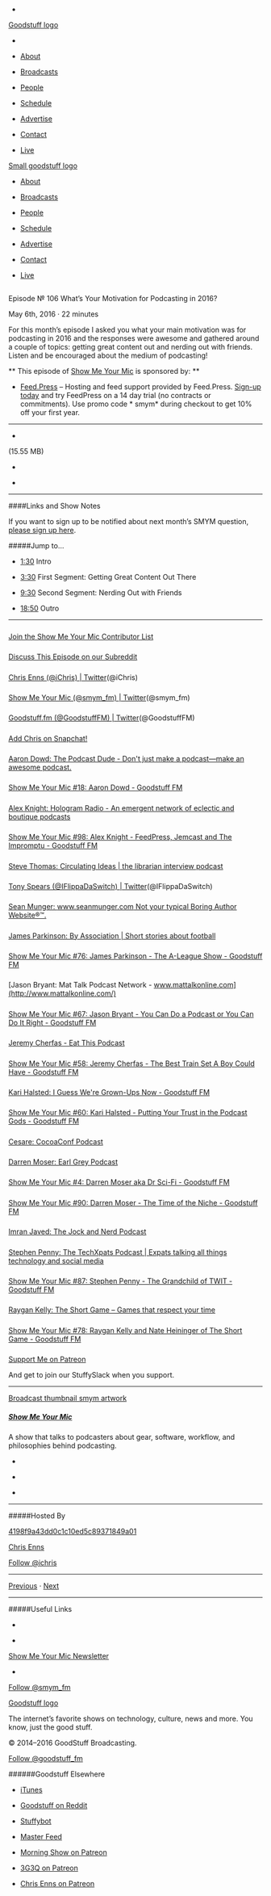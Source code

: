 

-
[Goodstuff logo](http://www.goodstuff.fm/)[](/assets/goodstuff_logo-17c1fe6f378352de5d7345f76152130b.svg)

-


-  [About](/about)

-  [Broadcasts](/broadcasts)

-  [People](/people)

-  [Schedule](/schedule)

-  [Advertise](/advertise)

-  [Contact](/contact)

-  [Live](/live)


[Small goodstuff logo](http://www.goodstuff.fm/)[](/assets/small_goodstuff_logo-bf032e72b9ec41494f4d90905f1ad619.svg)


-  [About](/about)

-  [Broadcasts](/broadcasts)

-  [People](/people)

-  [Schedule](/schedule)

-  [Advertise](/advertise)

-  [Contact](/contact)

-  [Live](/live)


##
Episode № 106
What’s Your Motivation for Podcasting in 2016?


May 6th, 2016
·
22
minutes


For this month’s episode I asked you what your main motivation was for podcasting in 2016 and the responses were awesome and gathered around a couple of topics: getting great content out and nerding out with friends. Listen and be encouraged about the medium of podcasting!


**
This episode of
[Show Me Your Mic](/smym)
is sponsored by:
**


-  [Feed.Press](http://feed.press/smym) – Hosting and feed support provided by Feed.Press.  [Sign-up today](http://feed.press/smym) and try FeedPress on a 14 day trial (no contracts or commitments). Use promo code * smym* during checkout to get 10% off your first year.


------------------------------


-
[](http://podcasts-1.feedpress.co/10590/smym-106.mp3)(15.55 MB)

-
[](http://twitter.com/intent/tweet?text=Show%20Me%20Your%20Mic%20%E2%84%96%20106%20on%20@goodstuff_fm%20-%20http://goodstuff.fm/smym/106)

-
[](http://www.facebook.com/sharer/sharer.php?u=http://goodstuff.fm/smym/106)


------------------------------


####Links and Show Notes


If you want to sign up to be notified about next month’s SMYM question,  [please sign up here](https://confirmsubscription.com/h/d/8EAE260326C72C31).


#####Jump to…


-  [1:30](#t=1:30) Intro

-  [3:30](#t=3:30) First Segment: Getting Great Content Out There

-  [9:30](#t=9:30) Second Segment: Nerding Out with Friends

-  [18:50](#t=18:50) Outro


------------------------------


#####
[Join the Show Me Your Mic Contributor List](https://confirmsubscription.com/h/d/8EAE260326C72C31)


#####
[Discuss This Episode on our Subreddit](https://www.reddit.com/r/Goodstuff_fm/comments/4i7g71/show_me_your_mic_106_whats_your_motivation_for/)


#####
[Chris Enns (@iChris) | Twitter](https://twitter.com/ichris)(@iChris)


#####
[Show Me Your Mic (@smym_fm) | Twitter](https://twitter.com/smym_fm)(@smym_fm)


#####
[Goodstuff.fm (@GoodstuffFM) | Twitter](https://twitter.com/goodstufffm)(@GoodstuffFM)


#####
[Add Chris on Snapchat!](https://www.snapchat.com/add/ichris306)


#####
[Aaron Dowd: The Podcast Dude - Don't just make a podcast—make an awesome podcast.](https://seanwes.com/podcastdude/)


#####
[Show Me Your Mic #18: Aaron Dowd - Goodstuff FM](http://goodstuff.fm/smym/18)


#####
[Alex Knight: Hologram Radio - An emergent network of eclectic and boutique podcasts](https://hologramradio.org/)


#####
[Show Me Your Mic #98: Alex Knight - FeedPress, Jemcast and The Impromptu - Goodstuff FM](http://goodstuff.fm/smym/98)


#####
[Steve Thomas: Circulating Ideas | the librarian interview podcast](https://circulatingideas.com/)


#####
[Tony Spears (@IFlippaDaSwitch) | Twitter](https://twitter.com/iflippadaswitch)(@IFlippaDaSwitch)


#####
[Sean Munger: www.seanmunger.com  Not your typical Boring Author Website®™.](https://seanmunger.com/)


#####
[James Parkinson: By Association | Short stories about football](http://www.byassociation.audio/)


#####
[Show Me Your Mic #76: James Parkinson - The A-League Show - Goodstuff FM](http://goodstuff.fm/smym/76)


#####
[Jason Bryant: Mat Talk Podcast Network - www.mattalkonline.com](http://www.mattalkonline.com/)


#####
[Show Me Your Mic #67: Jason Bryant - You Can Do a Podcast or You Can Do It Right - Goodstuff FM](http://goodstuff.fm/smym/67)


#####
[Jeremy Cherfas - Eat This Podcast](http://www.eatthispodcast.com/)


#####
[Show Me Your Mic #58: Jeremy Cherfas - The Best Train Set A Boy Could Have - Goodstuff FM](http://goodstuff.fm/smym/58)


#####
[Kari Halsted: I Guess We're Grown-Ups Now - Goodstuff FM](http://goodstuff.fm/grownups/)


#####
[Show Me Your Mic #60: Kari Halsted - Putting Your Trust in the Podcast Gods - Goodstuff FM](http://goodstuff.fm/smym/60)


#####
[Cesare: CocoaConf Podcast](http://cocoaconf.com/podcast)


#####
[Darren Moser: Earl Grey Podcast](http://trek.fm/earl-grey-home/)


#####
[Show Me Your Mic #4: Darren Moser aka Dr Sci-Fi - Goodstuff FM](http://goodstuff.fm/smym/4)


#####
[Show Me Your Mic #90: Darren Moser - The Time of the Niche - Goodstuff FM](http://goodstuff.fm/smym/90)


#####
[Imran Javed: The Jock and Nerd Podcast](http://jockandnerd.com/)


#####
[Stephen Penny: The TechXpats Podcast | Expats talking all things technology and social media](https://techxpatspodcast.com/)


#####
[Show Me Your Mic #87: Stephen Penny - The Grandchild of TWIT - Goodstuff FM](http://goodstuff.fm/smym/87)


#####
[Raygan Kelly: The Short Game – Games that respect your time](http://www.theshortgame.net/)


#####
[Show Me Your Mic #78: Raygan Kelly and Nate Heininger of The Short Game - Goodstuff FM](http://goodstuff.fm/smym/78)


#####
[Support Me on Patreon](https://www.patreon.com/ichris?ty=h)


And get to join our StuffySlack when you support.


------------------------------


[Broadcast thumbnail smym artwork](/smym)[](https://goodstuffs3.s3.amazonaws.com/uploads/broadcast/image/18/broadcast_thumbnail_smym_artwork.png)

##### [Show Me Your Mic](/smym)


A show that talks to podcasters about gear, software, workflow, and philosophies behind podcasting.

-
[](https://geo.itunes.apple.com/ca/podcast/show-me-your-mic/id602836998?mt=2&at=10l4Ki)

-
[](http://feeds.goodstuff.fm/smym)

-
[](mailto:chris+smym@goodstuff.fm?cc=sponsorship%40goodstuff.fm&subject=%5BGoodStuff%20FM%5D%20Sponsorship%20Inquiry%20for%20Show%20Me%20Your%20Mic)


------------------------------


#####Hosted By


[4198f9a43dd0c1c10ed5c89371849a01](/people/chris-enns)[](http://gravatar.com/avatar/4198f9a43dd0c1c10ed5c89371849a01.png?s=300&r=pg)

[Chris Enns](/people/chris-enns)


[Follow @ichris](https://twitter.com/ichris)


------------------------------


[Previous](/smym/105)
·
[Next](/smym/107)


------------------------------


#####Useful Links

-
[](mailto:chris+smym@goodstuff.fm?subject=%5BGoodstuff%20FM%5D%20Feedback%20for%20Show%20Me%20Your%20Mic)

-
[Show Me Your Mic Newsletter](http://www.goodstuff.fm/smym/newsletter)


-
[Follow @smym_fm](https://twitter.com/smym_fm)


[Goodstuff logo](http://www.goodstuff.fm/)[](/assets/goodstuff_logo-17c1fe6f378352de5d7345f76152130b.svg)


The internet’s favorite shows on technology, culture, news and more. You know, just the good stuff.


© 2014–2016 GoodStuff Broadcasting.

[Follow @goodstuff_fm](https://twitter.com/goodstufffm)


######Goodstuff Elsewhere

-  [iTunes](https://itunes.apple.com/us/artist/goodstuff-fm/id843385597?mt=2)

-  [Goodstuff on Reddit](https://www.reddit.com/r/Goodstuff_fm/)

-  [Stuffybot](http://stuffybot.goodstuff.fm)

-  [Master Feed](/master/feed)

-  [Morning Show on Patreon](https://www.patreon.com/morningshow)

-  [3G3Q on Patreon](https://www.patreon.com/3g3q)

-  [Chris Enns on Patreon](https://www.patreon.com/ichris)
